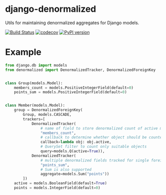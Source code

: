 # django-denormalized
Utils for maintaining denormalized aggregates for Django models.

[![Build Status](https://travis-ci.org/just-work/django-denormalized.svg?branch=master)](https://travis-ci.org/just-work/django-denormalized)
[![codecov](https://codecov.io/gh/just-work/django-denormalized/branch/master/graph/badge.svg)](https://codecov.io/gh/just-work/django-denormalized)
[![PyPI version](https://badge.fury.io/py/django-denormalized.svg)](https://badge.fury.io/py/django-denormalized)

# Example

```python
from django.db import models
from denormalized import DenormalizedTracker, DenormalizedForeignKey


class Group(models.Model):
    members_count = models.PositiveIntegerField(default=0)
    points_sum = models.PositiveIntegerField(default=0)


class Member(models.Model):
    group = DenormalizedForeignKey(
        Group, models.CASCADE,
        trackers=[
            DenormalizedTracker(
                # name of field to store denormalized count of active members
                "members_count",                    
                # callback to determine whether object should be counted or not
                callback=lambda obj: obj.active,
                # QuerySet filter to count only suitable objects
                query=models.Q(active=True)),
            DenormalizedTracker(
                # multiple denormalized fields tracked for single foreign key
                "points_sum",
                # Sum is also supported
                aggregate=models.Sum("points"))
        ])
    active = models.BooleanField(default=True)
    points = models.IntegerField(default=0)

```
